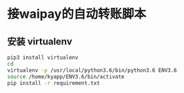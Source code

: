 # 接waipay的自动转账脚本

## 安装 virtualenv

```bash
pip3 install virtualenv
cd
virtualenv -p /usr/local/python3.6/bin/python3.6 ENV3.6
source /home/kyapp/ENV3.6/bin/activate
pip install -r requirement.txt